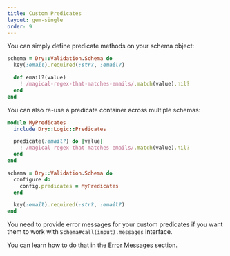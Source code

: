 ```yaml
---
title: Custom Predicates
layout: gem-single
order: 9
---
```


You can simply define predicate methods on your schema object:

``` ruby
schema = Dry::Validation.Schema do
  key(:email).required(:str?, :email?)

  def email?(value)
    ! /magical-regex-that-matches-emails/.match(value).nil?
  end
end
```

You can also re-use a predicate container across multiple schemas:

``` ruby
module MyPredicates
  include Dry::Logic::Predicates

  predicate(:email?) do |value|
    ! /magical-regex-that-matches-emails/.match(value).nil?
  end
end

schema = Dry::Validation.Schema do
  configure do
    config.predicates = MyPredicates
  end

  key(:email).required(:str?, :email?)
end
```

You need to provide error messages for your custom predicates if you want them to work with `Schema#call(input).messages` interface.

You can learn how to do that in the [Error Messages](/gems/validation/error-messages) section.
